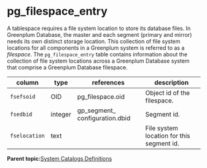# pg\_filespace\_entry 

A tablespace requires a file system location to store its database files. In Greenplum Database, the master and each segment \(primary and mirror\) needs its own distinct storage location. This collection of file system locations for all components in a Greenplum system is referred to as a *filespace*. The `pg_filespace_entry` table contains information about the collection of file system locations across a Greenplum Database system that comprise a Greenplum Database filespace.

|column|type|references|description|
|------|----|----------|-----------|
|`fsefsoid`|OID|pg\_filespace.oid|Object id of the filespace.|
|`fsedbid`|integer|gp\_segment\_ configuration.dbid|Segment id.|
|`fselocation`|text| |File system location for this segment id.|

**Parent topic:**[System Catalogs Definitions](../system_catalogs/catalog_ref-html.html)

